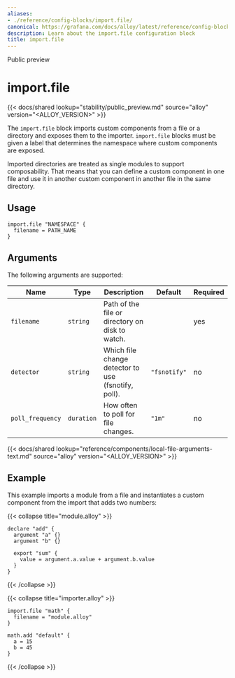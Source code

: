 ```yaml
---
aliases:
- ./reference/config-blocks/import.file/
canonical: https://grafana.com/docs/alloy/latest/reference/config-blocks/import.file/
description: Learn about the import.file configuration block
title: import.file
---
```


<span class="badge docs-labels__stage docs-labels__item">Public preview</span>

# import.file

{{< docs/shared lookup="stability/public_preview.md" source="alloy" version="<ALLOY_VERSION>" >}}

The `import.file` block imports custom components from a file or a directory and exposes them to the importer.
`import.file` blocks must be given a label that determines the namespace where custom components are exposed.

Imported directories are treated as single modules to support composability.
That means that you can define a custom component in one file and use it in another custom component in another file
in the same directory.

## Usage

```river
import.file "NAMESPACE" {
  filename = PATH_NAME
}
```

## Arguments

The following arguments are supported:

| Name             | Type       | Description                                         | Default      | Required |
| ---------------- | ---------- | --------------------------------------------------- | ------------ | -------- |
| `filename`       | `string`   | Path of the file or directory on disk to watch.     |              | yes      |
| `detector`       | `string`   | Which file change detector to use (fsnotify, poll). | `"fsnotify"` | no       |
| `poll_frequency` | `duration` | How often to poll for file changes.                 | `"1m"`       | no       |

{{< docs/shared lookup="reference/components/local-file-arguments-text.md" source="alloy" version="<ALLOY_VERSION>" >}}

## Example

This example imports a module from a file and instantiates a custom component from the import that adds two numbers:

{{< collapse title="module.alloy" >}}

```river
declare "add" {
  argument "a" {}
  argument "b" {}

  export "sum" {
    value = argument.a.value + argument.b.value
  }
}
```

{{< /collapse >}}

{{< collapse title="importer.alloy" >}}

```river
import.file "math" {
  filename = "module.alloy"
}

math.add "default" {
  a = 15
  b = 45
}
```

{{< /collapse >}}
